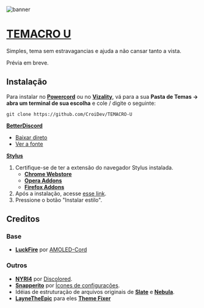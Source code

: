 ![banner](https://raw.githubusercontent.com/CroiDev/TEMACRO-U/main/ativos/leiame/TEMACRO-U.gif) 

# [TEMACRO U](https://github.com/CroiDev/TEMACRO-U)
Simples, tema sem estravagancias e ajuda a não cansar tanto a vista.

Prévia em breve.
<!--![previa](link da previa)-->

## Instalação
Para instalar no **[Powercord](http://powercord.dev/)** ou no **[Vizality](https://vizality.com/)**, vá para a sua **Pasta de Temas -> abra um terminal de sua escolha** e cole / digite o seguinte:
```
git clone https://github.com/CroiDev/TEMACRO-U
```

**[BetterDiscord](https://betterdiscord.app/)**
<!-- - [Direct Download](https://betterdiscord.net/ghdl?id=3625) -->
- [Baixar direto](https://github.com/CroiDev/TEMACRO-U/releases/download/v1.0.0/TEMACRO.theme.css) <!-- link temporario -->
- [Ver a fonte](https://CroiDev.github.io/cdf/support/compilado.css)

**[Stylus](https://github.com/openstyles/stylus)**
1. Certifique-se de ter a extensão do navegador Stylus instalada.
    - **[Chrome Webstore](https://chrome.google.com/webstore/detail/stylus/clngdbkpkpeebahjckkjfobafhncgmne)**
    - **[Opera Addons](https://addons.opera.com/pt-br/extensions/details/stylus/)**
    - **[Firefox Addons](https://addons.mozilla.org/pt-BR/firefox/addon/styl-us/)**
2. Após a instalação, acesse [esse link](https://CroiDev.github.io/cdf/support/TEMACRO.user.css).
3. Pressione o botão "Instalar estilo".

## Creditos

### Base
- **[LuckFire](https://github.com/LuckFire)** por [AMOLED-Cord](https://github.com/LuckFire/AMOLED-Cord)

### Outros
- **[NYRI4](https://github.com/NYRI4)** por [Discolored](https://github.com/NYRI4/Discolored).
- **[Snapperito](https://github.com/Snapperito/)** por [Ícones de configurações](https://github.com/snappercord/Settings-Icons).
- Idéias de estruturação de arquivos originais de **[Slate](https://github.com/DiscordStyles/Slate)** e **[Nebula](https://github.com/Loremly/Nebula)**.
- **[LayneTheEpic](https://github.com/laynetheepic)** para eles **[Theme Fixer](https://laynetheepic.github.io/projects/pc-theme-converter/)**
